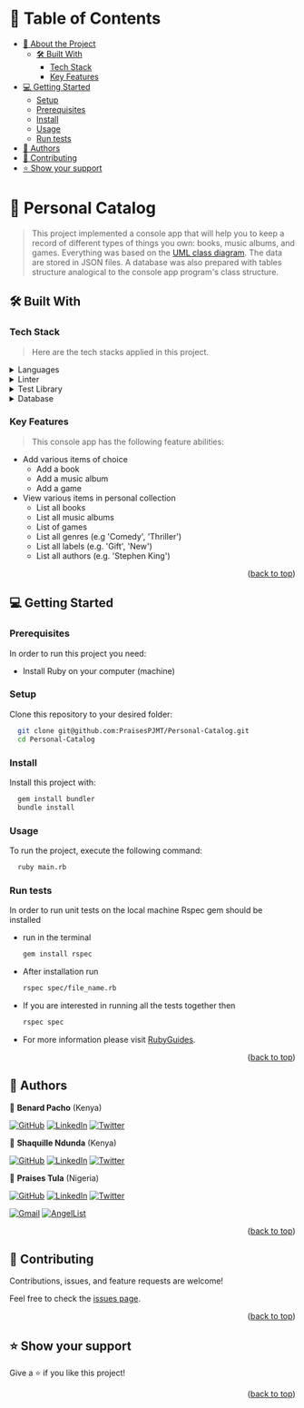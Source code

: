 # 📗 Table of Contents

- [📖 About the Project](#about-project)
    - [🛠 Built With](#built-with)
        - [Tech Stack](#tech-stack)
        - [Key Features](#key-features)
- [💻 Getting Started](#getting-started)
    - [Setup](#setup)
    - [Prerequisites](#prerequisites)
    - [Install](#install)
    - [Usage](#usage)
    - [Run tests](#run-tests)
- [👥 Authors](#authors)
- [🤝 Contributing](#contributing)
- [⭐️ Show your support](#support)

# 📖 Personal Catalog <a name="about-project"></a>

> This project implemented a console app that will help you to keep a 
> record of different types of things you own: books, music albums, and games. 
> Everything was based on the [UML class diagram](https://github.com/microverseinc/curriculum-ruby/blob/main/group-capstone/images/catalog_of_my_things.png). 
> The data are stored in JSON files. A database was also prepared with 
> tables structure analogical to the console app program's class structure.

## 🛠 Built With <a name="built-with"></a>

### Tech Stack <a name="tech-stack"></a>

> Here are the tech stacks applied in this project.
<details>
  <summary>Languages</summary>
  <ul>
    <li><a href="https://reactjs.org/">Ruby</a></li>
<li><a href="https://www.postgresql.org/">SQL</a></li>
  </ul>
</details>

<details>
  <summary>Linter</summary>
  <ul>
    <li><a href="https://rubocop.org/">Rubocop</a></li>
  </ul>
</details>

<details>
  <summary>Test Library</summary>
  <ul>
    <li><a href="https://rspec.info/">RSpec</a></li>
  </ul>
</details>

<details>
<summary>Database</summary>
  <ul>
    <li><a href="https://www.postgresql.org/">PostgreSQL</a></li>
  </ul>
</details>

### Key Features <a name="key-features"></a>
> This console app has the following feature abilities:
- Add various items of choice
    - Add a book
    - Add a music album
    - Add a game
- View various items in personal collection
    - List all books
    - List all music albums
    - List of games
    - List all genres (e.g 'Comedy', 'Thriller')
    - List all labels (e.g. 'Gift', 'New')
    - List all authors (e.g. 'Stephen King')
<p align="right">(<a href="#readme-top">back to top</a>)</p>

## 💻 Getting Started <a name="getting-started"></a>

### Prerequisites

In order to run this project you need:

- Install Ruby on your computer (machine)

### Setup
Clone this repository to your desired folder:
```sh
  git clone git@github.com:PraisesPJMT/Personal-Catalog.git
  cd Personal-Catalog
```
### Install
Install this project with:
```sh
  gem install bundler
  bundle install
```
### Usage
To run the project, execute the following command:
```sh
  ruby main.rb
```
### Run tests
In order to run unit tests on the local machine Rspec gem should be installed
- run in the terminal
  ```sh
  gem install rspec
  ```
- After installation run
  ```sh
  rspec spec/file_name.rb
  ```
- If you are interested in running all the tests together then
  ```sh
  rspec spec
  ```
- For more information please visit [RubyGuides](https://www.rubyguides.com/2018/07/rspec-tutorial/).
<p align="right">(<a href="#readme-top">back to top</a>)</p>

## 👥 Authors <a name="authors"></a>
👤 **Benard Pacho** (Kenya)

[![GitHub](https://img.shields.io/badge/github-%23121011.svg?style=for-the-badge&logo=github&logoColor=white)](https://github.com/benardop/)
[![LinkedIn](https://img.shields.io/badge/linkedin-%230077B5.svg?style=for-the-badge&logo=linkedin&logoColor=white)](https://www.linkedin.com/in/ochieng-benard-8264b815/)
[![Twitter](https://img.shields.io/badge/Twitter-%231DA1F2.svg?style=for-the-badge&logo=Twitter&logoColor=white)](https://twitter.com/Bepacho)

👤 **Shaquille Ndunda** (Kenya)

[![GitHub](https://img.shields.io/badge/github-%23121011.svg?style=for-the-badge&logo=github&logoColor=white)](https://github.com/shaqdeff)
[![LinkedIn](https://img.shields.io/badge/linkedin-%230077B5.svg?style=for-the-badge&logo=linkedin&logoColor=white)](https://www.linkedin.com/in/shaquille-ndunda-b13a95107/)
[![Twitter](https://img.shields.io/badge/Twitter-%231DA1F2.svg?style=for-the-badge&logo=Twitter&logoColor=white)](https://twitter.com/shaquillendunda)

👤 **Praises Tula** (Nigeria)

[![GitHub](https://img.shields.io/badge/github-%23121011.svg?style=for-the-badge&logo=github&logoColor=white)](https://github.com/PraisesPJMT/)
[![LinkedIn](https://img.shields.io/badge/linkedin-%230077B5.svg?style=for-the-badge&logo=linkedin&logoColor=white)](https://www.linkedin.com/in/praises-tula/)
[![Twitter](https://img.shields.io/badge/Twitter-%231DA1F2.svg?style=for-the-badge&logo=Twitter&logoColor=white)](https://twitter.com/PraisesPJMT/)

[![Gmail](https://img.shields.io/badge/Gmail-D14836?style=for-the-badge&logo=gmail&logoColor=white)](mailto:praisesmusa@gmail.com)
[![AngelList](https://img.shields.io/badge/AngelList-%23D4D4D4.svg?style=for-the-badge&logo=AngelList&logoColor=black)](https://angel.co/u/praises-tula/)

<p align="right">(<a href="#readme-top">back to top</a>)</p>

## 🤝 Contributing <a name="contributing"></a>

Contributions, issues, and feature requests are welcome!

Feel free to check the [issues page](../../issues/).

<p align="right">(<a href="#readme-top">back to top</a>)</p>

## ⭐️ Show your support <a name="support"></a>

Give a ⭐️ if you like this project!
<p align="right">(<a href="#readme-top">back to top</a>)</p>